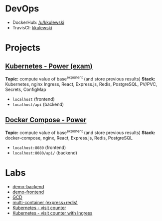 # DevOps
- DockerHub: [/u/kkulewski](https://hub.docker.com/u/kkulewski)  
- TravisCI: [kkulewski](https://travis-ci.com/github/kkulewski)
# Projects
## [Kubernetes - Power (exam)](project/)
**Topic:** compute value of base<sup>exponent</sup> (and store previous results)
**Stack:** Kubernetes, nginx Ingress, React, Express.js, Redis, PostgreSQL, PV/PVC, Secrets, ConfigMap
* `localhost` (frontend)
* `localhost/api` (backend)
## [Docker Compose - Power](lab-06/)
**Topic:** compute value of base<sup>exponent</sup> (and store previous results)
**Stack:** docker-compose, nginx, React, Express.js, Redis, PostgreSQL
* `localhost:8080` (frontend)
* `localhost:8080/api/` (backend)
# Labs
* [demo-backend](lab-03-05/backend/)
* [demo-frontend](lab-03-05/frontend/)
* [GCD](lab-03-05/nwd/)
* [multi-container (express+redis)](lab-03-05/multicontapp/)
* [Kubernetes - visit counter](lab-09/)
* [Kubernetes - visit counter with Ingress](lab-10/)
